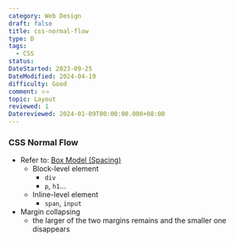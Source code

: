 ```yaml
---
category: Web Design
draft: false
title: css-normal-flow
type: D
tags:
  - CSS
status: 
DateStarted: 2023-09-25
DateModified: 2024-04-19
difficulty: Good
comment: ⭐⭐
topic: Layout
reviewed: 1
Datereviewed: 2024-01-09T00:00:00.000+08:00
---
```


### CSS Normal Flow

- Refer to: [Box Model (Spacing)](<Box-Model-(Spacing)>)
  - Block-level element
    - `div`
    - `p`, `h1`...
  - Inline-level element
    - `span`, `input`
- Margin collapsing
  - the larger of the two margins remains and the smaller one disappears
